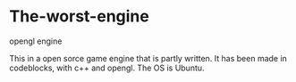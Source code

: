 # The-worst-engine
opengl engine

This in a open sorce game engine that is partly written.
It has been made in codeblocks, with c++ and opengl.
The OS is Ubuntu.
